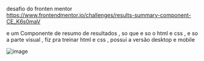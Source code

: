 desafio do fronten mentor https://www.frontendmentor.io/challenges/results-summary-component-CE_K6s0maV

e um Componente de resumo de resultados , so que e so o html e css , e so a parte visual , fiz pra treinar html e css , possui a versão desktop e mobile

![image](https://github.com/law2244/CHALLENGES-frontedn-mentor/assets/132855628/5dfeabce-7f93-4ad8-9999-51b794d37263)

